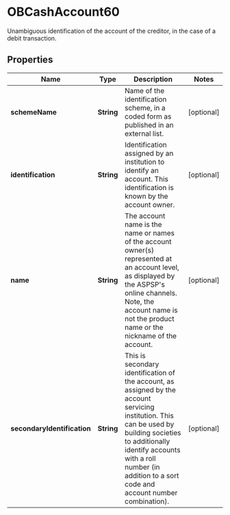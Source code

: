 

# OBCashAccount60

Unambiguous identification of the account of the creditor, in the case of a debit transaction.
## Properties

Name | Type | Description | Notes
------------ | ------------- | ------------- | -------------
**schemeName** | **String** | Name of the identification scheme, in a coded form as published in an external list. |  [optional]
**identification** | **String** | Identification assigned by an institution to identify an account. This identification is known by the account owner. |  [optional]
**name** | **String** | The account name is the name or names of the account owner(s) represented at an account level, as displayed by the ASPSP&#39;s online channels. Note, the account name is not the product name or the nickname of the account. |  [optional]
**secondaryIdentification** | **String** | This is secondary identification of the account, as assigned by the account servicing institution.  This can be used by building societies to additionally identify accounts with a roll number (in addition to a sort code and account number combination). |  [optional]



